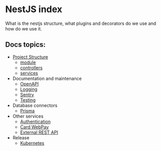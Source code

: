 # NestJS index

What is the nestjs structure, what plugins and decorators do we use and how do we use it.

## Docs topics:

- [Project Structure](./ProjectStructure)
  - [module](./Module)
  - [controllers](./Controllers)
  - [services](./Services)
- Documentation and maintenance
  - [OpenAPI](./OpenAPI)
  - [Logging](./Logging)
  - [Sentry](./Sentry)
  - [Testing](./Testing)
- Database connectors
  - [Prisma](./Prisma)
- Other services
  - [Authentication](./Authentication)
  - [Card WebPay](./CardWebPay)
  - [External REST API](./RestApi)
- Release
  - [Kubernetes](./Kubernetes)

